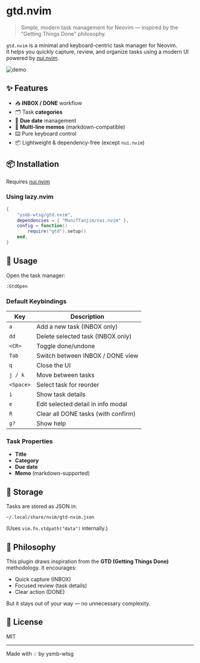 # gtd.nvim

> Simple, modern task management for Neovim — inspired by the "Getting Things Done" philosophy.

`gtd.nvim` is a minimal and keyboard-centric task manager for Neovim.  
It helps you quickly capture, review, and organize tasks using a modern UI powered by [nui.nvim](https://github.com/MunifTanjim/nui.nvim).

![demo](https://github.com/user-attachments/assets/3381c0ba-18a8-4ffe-a8de-0301aa4e43e2)

## ✨ Features

- 📥 **INBOX / DONE** workflow
- 🗂️ Task **categories**
- 📅 **Due date** management
- 📝 **Multi-line memos** (markdown-compatible)
- ⌨️ Pure keyboard control
- 📦 Lightweight & dependency-free (except `nui.nvim`)

## 📦 Installation

Requires [nui.nvim](https://github.com/MunifTanjim/nui.nvim)

### Using lazy.nvim

```lua
{
	"ysmb-wtsg/gtd.nvim",
	dependencies = { "MunifTanjim/nui.nvim" },
	config = function()
		require("gtd").setup()
	end,
}
```

## 🚀 Usage

Open the task manager:

```
:GtdOpen
```

### Default Keybindings

| Key       | Description                         |
| --------- | ----------------------------------- |
| `a`       | Add a new task (INBOX only)         |
| `dd`      | Delete selected task (INBOX only)   |
| `<CR>`    | Toggle done/undone                  |
| `Tab`     | Switch between INBOX / DONE view    |
| `q`       | Close the UI                        |
| `j / k`   | Move between tasks                  |
| `<Space>` | Select task for reorder             |
| `i`       | Show task details                   |
| `e`       | Edit selected detail in info modal  |
| `R`       | Clear all DONE tasks (with confirm) |
| `g?`      | Show help                           |

### Task Properties

- **Title**
- **Category**
- **Due date**
- **Memo** (markdown-supported)

## 📁 Storage

Tasks are stored as JSON in:

```
~/.local/share/nvim/gtd-nvim.json
```

(Uses `vim.fn.stdpath("data")` internally.)

## 🧠 Philosophy

This plugin draws inspiration from the **GTD (Getting Things Done)** methodology.
It encourages:

- Quick capture (INBOX)
- Focused review (task details)
- Clear action (DONE)

But it stays out of your way — no unnecessary complexity.

## 📄 License

MIT

---

Made with 💡 by ysmb-wtsg
